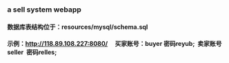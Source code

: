 ### a sell system webapp
#### 数据库表结构位于：resources/mysql/schema.sql
#### 示例：http://118.89.108.227:8080/     买家账号：buyer 密码reyub;  卖家账号seller  密码relles;
